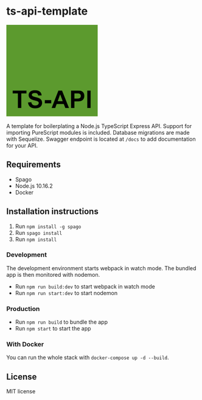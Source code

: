 # ts-api-template

![](assets/img/ts-api-1x.png)

A template for boilerplating a Node.js TypeScript Express API. Support for importing PureScript modules is included. Database migrations are made with Sequelize. Swagger endpoint is located at `/docs` to add documentation for your API.

## Requirements

- Spago
- Node.js 10.16.2
- Docker

## Installation instructions

1. Run `npm install -g spago`
2. Run `spago install`
3. Run `npm install`

### Development

The development environment starts webpack in watch mode. The bundled app is then monitored with nodemon.

- Run `npm run build:dev` to start webpack in watch mode
- Run `npm run start:dev` to start nodemon

### Production

- Run `npm run build` to bundle the app
- Run `npm start` to start the app

### With Docker

You can run the whole stack with `docker-compose up -d --build`.

## License

MIT license
